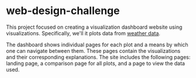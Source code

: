 # web-design-challenge

This project focused on creating a visualization dashboard website using visualizations. Specifically, we'll it plots data from [weather data](WebVisualizations/Resources/cities.csv).

The dashboard shows individual pages for each plot and a means by which one can navigate between them. These pages contain the visualizations and their corresponding explanations. The site includes the following pages: landing page, a comparison page for all plots, and a page to view the data used.
